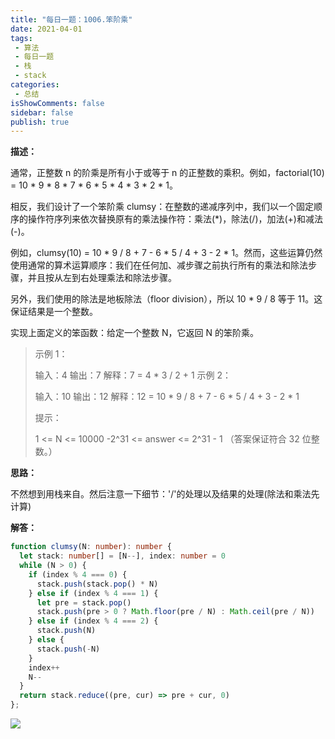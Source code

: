```yaml
---
title: "每日一题：1006.笨阶乘"
date: 2021-04-01
tags:
 - 算法
 - 每日一题
 - 栈
 - stack
categories:
 - 总结
isShowComments: false
sidebar: false
publish: true
---
```


**描述：**

通常，正整数 n 的阶乘是所有小于或等于 n 的正整数的乘积。例如，factorial(10) = 10 * 9 * 8 * 7 * 6 * 5 * 4 * 3 * 2 * 1。

相反，我们设计了一个笨阶乘 clumsy：在整数的递减序列中，我们以一个固定顺序的操作符序列来依次替换原有的乘法操作符：乘法(*)，除法(/)，加法(+)和减法(-)。

例如，clumsy(10) = 10 * 9 / 8 + 7 - 6 * 5 / 4 + 3 - 2 * 1。然而，这些运算仍然使用通常的算术运算顺序：我们在任何加、减步骤之前执行所有的乘法和除法步骤，并且按从左到右处理乘法和除法步骤。

另外，我们使用的除法是地板除法（floor division），所以 10 * 9 / 8 等于 11。这保证结果是一个整数。

实现上面定义的笨函数：给定一个整数 N，它返回 N 的笨阶乘。

> 示例 1：
>
> 输入：4
> 输出：7
> 解释：7 = 4 * 3 / 2 + 1
> 示例 2：
>
> 输入：10
> 输出：12
> 解释：12 = 10 * 9 / 8 + 7 - 6 * 5 / 4 + 3 - 2 * 1
>
>
> 提示：
>
> 1 <= N <= 10000
> -2^31 <= answer <= 2^31 - 1  （答案保证符合 32 位整数。）

**思路：**

不然想到用栈来自。然后注意一下细节：'/'的处理以及结果的处理(除法和乘法先计算)

**解答：**

```typescript
function clumsy(N: number): number {
  let stack: number[] = [N--], index: number = 0
  while (N > 0) {
    if (index % 4 === 0) {
      stack.push(stack.pop() * N) 
    } else if (index % 4 === 1) {
      let pre = stack.pop()
      stack.push(pre > 0 ? Math.floor(pre / N) : Math.ceil(pre / N))
    } else if (index % 4 === 2) {
      stack.push(N)
    } else {
      stack.push(-N)
    }
    index++
    N-- 
  }
  return stack.reduce((pre, cur) => pre + cur, 0)
};
```

![](https://img.vim-cn.com/96/31c950d74c56f0b1bebfd1f7566c7e867c8825.png)

